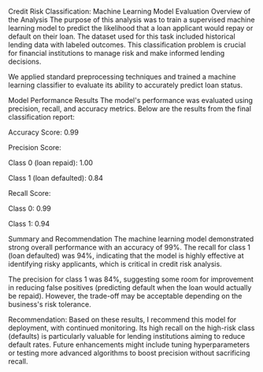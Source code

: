 Credit Risk Classification: Machine Learning Model Evaluation
Overview of the Analysis
The purpose of this analysis was to train a supervised machine learning model to predict the likelihood that a loan applicant would repay or default on their loan. The dataset used for this task included historical lending data with labeled outcomes. This classification problem is crucial for financial institutions to manage risk and make informed lending decisions.

We applied standard preprocessing techniques and trained a machine learning classifier to evaluate its ability to accurately predict loan status.

Model Performance Results
The model's performance was evaluated using precision, recall, and accuracy metrics. Below are the results from the final classification report:

Accuracy Score: 0.99

Precision Score:

Class 0 (loan repaid): 1.00

Class 1 (loan defaulted): 0.84

Recall Score:

Class 0: 0.99

Class 1: 0.94

Summary and Recommendation
The machine learning model demonstrated strong overall performance with an accuracy of 99%. The recall for class 1 (loan defaulted) was 94%, indicating that the model is highly effective at identifying risky applicants, which is critical in credit risk analysis.

The precision for class 1 was 84%, suggesting some room for improvement in reducing false positives (predicting default when the loan would actually be repaid). However, the trade-off may be acceptable depending on the business's risk tolerance.

Recommendation: Based on these results, I recommend this model for deployment, with continued monitoring. Its high recall on the high-risk class (defaults) is particularly valuable for lending institutions aiming to reduce default rates. Future enhancements might include tuning hyperparameters or testing more advanced algorithms to boost precision without sacrificing recall.

